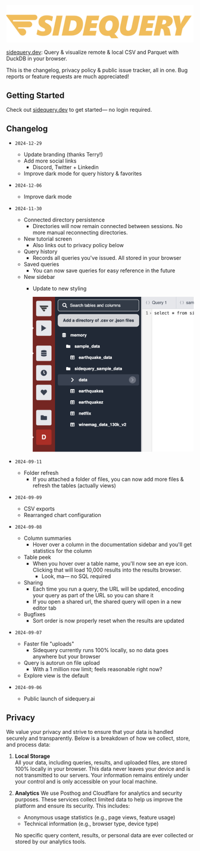 <img src="sq_text.svg" alt="Sidebar 2024" width="600">

[sidequery.dev](https://sidequery.dev): Query & visualize remote & local CSV and Parquet with DuckDB in your browser. 

This is the changelog, privacy policy & public issue tracker, all in one. Bug reports or feature requests are much appreciated!

## Getting Started
Check out [sidequery.dev](https://sidequery.dev) to get started— no login required. 

## Changelog
- `2024-12-29`
  - Update branding (thanks Terry!)
  - Add more social links
    - Discord, Twitter + Linkedin
  - Improve dark mode for query history & favorites

- `2024-12-06`
  - Improve dark mode

- `2024-11-30`

  - Connected directory persistence
    - Directories will now remain connected between sessions. No more manual reconnecting directories.
  - New tutorial screen
    - Also links out to privacy policy below
  - Query history
    - Records all queries you've issued. All stored in your browser
  - Saved queries
    - You can now save queries for easy reference in the future
  - New sidebar
    - Update to new styling

      <img src="new_sidebar_2024.png" alt="Sidebar 2024" width="600">

- `2024-09-11`
  - Folder refresh
    - If you attached a folder of files, you can now add more files & refresh the tables (actually views)

- `2024-09-09`
  - CSV exports
  - Rearranged chart configuration

- `2024-09-08`
  - Column summaries
    - Hover over a column in the documentation sidebar and you'll get statistics for the column
  - Table peek
    - When you hover over a table name, you'll now see an eye icon. Clicking that will load 10,000 results into the results browser.
      - Look, ma— no SQL required
  - Sharing
    - Each time you run a query, the URL will be updated, encoding your query as part of the URL so you can share it
    - If you open a shared url, the shared query will open in a new editor tab
  - Bugfixes
    - Sort order is now properly reset when the results are updated

- `2024-09-07`
  - Faster file "uploads"
    - Sidequery currently runs 100% locally, so no data goes anywhere but your browser
  - Query is autorun on file upload
    - With a 1 million row limit; feels reasonable right now?
  - Explore view is the default

- `2024-09-06`
  - Public launch of sidequery.ai

## Privacy

We value your privacy and strive to ensure that your data is handled securely and transparently. Below is a breakdown of how we collect, store, and process data:

1. **Local Storage**  
   All your data, including queries, results, and uploaded files, are stored 100% locally in your browser. This data never leaves your device and is not transmitted to our servers. Your information remains entirely under your control and is only accessible on your local machine.

2. **Analytics**
   We use Posthog and Cloudflare for analytics and security purposes. These services collect limited data to help us improve the platform and ensure its security. This includes:
   - Anonymous usage statistics (e.g., page views, feature usage)
   - Technical information (e.g., browser type, device type)

   No specific query content, results, or personal data are ever collected or stored by our analytics tools.
